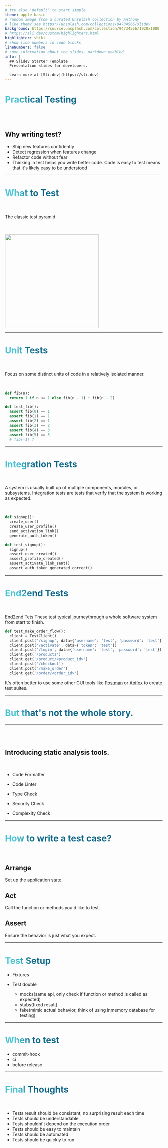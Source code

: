 ```yaml
---
# try also 'default' to start simple
theme: apple-basic
# random image from a curated Unsplash collection by Anthony
# like them? see https://unsplash.com/collections/94734566/slidev
background: https://source.unsplash.com/collection/94734566/1920x1080
# https://sli.dev/custom/highlighters.html
highlighter: shiki
# show line numbers in code blocks
lineNumbers: false
# some information about the slides, markdown enabled
info: |
  ## Slidev Starter Template
  Presentation slides for developers.

  Learn more at [Sli.dev](https://sli.dev)
---
```


# Practical Testing

<br>
<br>

## Why writing test?

- Ship new features confidently
- Detect regression when features change
- Refactor code without fear
- Thinking in test helps you write better code. Code is easy to test means that it's likely easy to be understood

<style>

h1 {
  background-color: #2B90B6;
  background-image: linear-gradient(45deg, #4EC5D4 10%, #146b8c 20%);
  background-size: 100%;
  -webkit-background-clip: text;
  -moz-background-clip: text;
  -webkit-text-fill-color: transparent; 
  -moz-text-fill-color: transparent;
}
</style>

---

# What to Test

<br>

The classic test pyramid

<br>
<br>

<img src="https://automationpanda.files.wordpress.com/2017/10/the-testing-pyramid.png" width="300">

---

# Unit Tests

<br>

Focus on some distinct units of code in a relatively isolated manner.

<br>

```python
def fib(n):
  return 1 if n <= 1 else fib(n - 1) + fib(n - 2)

def test_fib():
  assert fib(0) == 1
  assert fib(1) == 1
  assert fib(2) == 1
  assert fib(3) == 2
  assert fib(4) == 3
  assert fib(5) == 5
  # fib(-1) ?

```

---

# Integration Tests

<br>

A system is usually built up of multiple components, modules, or subsystems. Integration tests are tests that verify that the system is working as expected.

<br>

```python
def signup():
  create_user()
  create_user_profile()
  send_activation_link()
  generate_auth_token()

def test_signup():
  signup()
  assert_user_created()
  assert_profile_created()
  assert_activate_link_sent()
  assert_auth_token_generated_correct()
```

---

# End2end Tests

<br>

End2end Tets These test typical journeythrough a whole software system from start to finish.

```python
def test_make_order_flow():
  client = TestClient()
  client.post('/signup', data={'username': 'test', 'password': 'test'})
  client.post('/activate', data={'token': 'test'})
  client.post('/login', data={'username': 'test', 'password': 'test'})
  client.get('/products')
  client.get('/product/<product_id>')
  client.post('/checkout')
  client.post('/make_order')
  client.get('/order/<order_id>')
```

It's often better to use some other GUI tools like [Postman](https://www.getpostman.com/) or [Apifox](https://www.apifox.cn/) to create test suites.

---

<div class="text-center mt-24">
<h1>But that's not the whole story.</h1>
</div>

---

<br>
<br>

## Introducing static analysis tools.

<br>

- Code Formatter

- Code Linter

- Type Check

- Security Check

- Complexity Check

---

# How to write a test case?

<br>

## Arrange

Set up the application state.

## Act

Call the function or methods you'd like to test.

## Assert

Ensure the behavior is just what you expect.

---

# Test Setup

- Fixtures

- Test double

  - mocks(same api, only check if function or method is called as expected)
  - stubs(fixed result)
  - fake(mimic actual behavior, think of using inmemory database for testing)

---

# When to test

- commit-hook
- ci
- before release

---

# Final Thoughts

<br>

- Tests result should be consistant, no surprising result each time
- Tests should be understandable
- Tests shouldni't depend on the execution order
- Tests should be easy to maintain
- Tests should be automated
- Tests should be quickly to run
